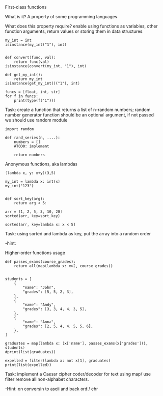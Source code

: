 First-class functions

What is it?
A property of some programming languages

What does this property require?
enable using functions as variables, other function arguments, return values or storing them in data structures

```
my_int = int
isinstance(my_int("1"), int)


def convert(func, val):
    return func(val)
isinstance(convert(my_int, "1"), int)

def get_my_int():
    return my_int
isinstance(get_my_int()("1"), int)

funcs = [float, int, str]
for f in funcs:
    print(type(f("1")))

```


Task: create a function that returns a list of n-random numbers;
random number generator function should be an optional argument, if not passed we should use random module


```
import random

def rand_series(n, ....):
    numbers = []
    #TODO: implement

    return numbers

```

Anonymous functions, aka lambdas

```
(lambda x, y: x+y)(3,5)

my_int = lambda x: int(x)
my_int("123")


def sort_key(arg):
    return arg < 5:

arr = [1, 2, 5, 3, 10, 20]
sorted(arr, key=sort_key)

sorted(arr, key=lambda x: x < 5)

```

Task: using sorted and lambda as key, put the array into a random order

-hint: 


Higher-order functions usage

```
def passes_exams(course_grades):
    return all(map(lambda x: x>2, course_grades))
    

students = [
    {
        "name": "John",
        "grades": [5, 5, 2, 3],
    },
    {
        "name": "Andy",
        "grades": [3, 3, 4, 4, 3, 5],
    },
    {
        "name": "Anna",
        "grades": [2, 5, 4, 4, 5, 5, 6],
    },
]

graduates = map(lambda x: (x['name'], passes_exams(x['grades'])), students)
#print(list(graduates))

expelled = filter(lambda x: not x[1], graduates)
print(list(expelled))

```


Task: implement a Caesar cipher coder/decoder for text using map/ use filter remove all non-alphabet characters.

-Hint: on conversin to ascii and back ord / chr

